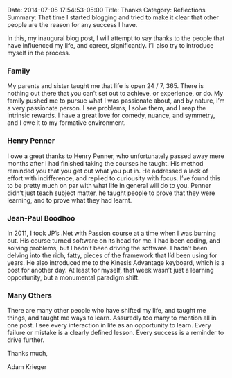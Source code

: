 Date: 2014-07-05 17:54:53-05:00
Title: Thanks
Category: Reflections
Summary: That time I started blogging and tried to make it clear that other people are the reason for any success I have.

In this, my inaugural blog post, I will attempt to say thanks to the people that have influenced my life, and career, significantly. I’ll also try to introduce myself in the process.

### Family

My parents and sister taught me that life is open 24 / 7, 365. There is nothing out there that you can’t set out to achieve, or experience, or do. My family pushed me to pursue what I was passionate about, and by nature, I’m a very passionate person. I see problems, I solve them, and I reap the intrinsic rewards. I have a great love for comedy, nuance, and symmetry, and I owe it to my formative environment.

### Henry Penner

I owe a great thanks to Henry Penner, who unfortunately passed away mere months after I had finished taking the courses he taught. His method reminded you that you get out what you put in. He addressed a lack of effort with indifference, and replied to curiousity with focus. I’ve found this to be pretty much on par with what life in general will do to you. Penner didn’t just teach subject matter, he taught people to prove that they were learning, and to prove what they had learnt.

### Jean-Paul Boodhoo

In 2011, I took JP’s .Net with Passion course at a time when I was burning out. His course turned software on its head for me. I had been coding, and solving problems, but I hadn’t been driving the software. I hadn’t been delving into the rich, fatty, pieces of the framework that I’d been using for years. He also introduced me to the Kinesis Advantage keyboard, which is a post for another day. At least for myself, that week wasn’t just a learning opportunity, but a monumental paradigm shift.

### Many Others

There are many other people who have shifted my life, and taught me things, and taught me ways to learn. Assuredly too many to mention all in one post. I see every interaction in life as an opportunity to learn. Every failure or mistake is a clearly defined lesson. Every success is a reminder to drive further.

Thanks much,

Adam Krieger
